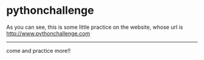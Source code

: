 # pythonchallenge
As you can see, this is some little practice on the website, whose url is http://www.pythonchallenge.com

----------
come and practice more!!

